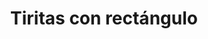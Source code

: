 ---
title: Tiritas con rectángulo
date: 
draft: false

# descripcion
description : Aro de plata colgante móvil con cadena terminado en rectángulo

materials: Plata 925

color: Plateado

dimensions: 7,4 cm

code: 01-01-0013

type: "Aros"

categories: []

# Images
# first image will be shown in the product page
images:
  # - image: "images/path_to_image"
  # La ubicacion de las imagenes es imagenes/Aros/Colgantes/01-01-0013-tiritas-con-rectangulo
  - image: "./images/aros/colgantes/01-01-0013-tiritas-con-rectangulo_a.jpeg"
  - image: "./images/aros/colgantes/01-01-0013-tiritas-con-rectangulo_b.jpeg"
---